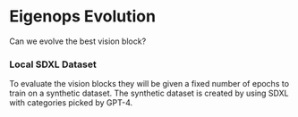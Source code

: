 # Eigenops Evolution

Can we evolve the best vision block?

### Local SDXL Dataset

To evaluate the vision blocks they will be given a fixed number of epochs to train on a synthetic dataset.
The synthetic dataset is created by using SDXL with categories picked by GPT-4.